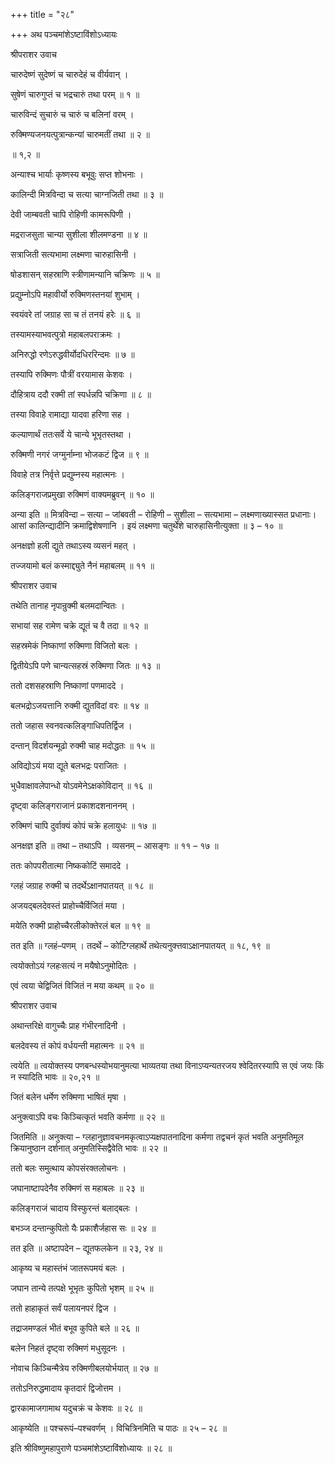 +++
title = "२८"

+++
अथ पञ्चमांशेऽष्टाविंशोऽध्यायः

श्रीपराशर उवाच

चारुदेष्णं सुदेष्णं च चारुदेहं च वीर्यवान् ।

सुषेणं चारुगुप्तं च भद्रचारुं तथा परम् ॥ १ ॥

चारुविन्दं सुचारुं च चारुं च बलिनां वरम् ।

रुक्मिण्यजनयत्पुत्रान्कन्यां चारुमतीं तथा ॥ २ ॥

॥ १,२ ॥

अन्याश्च भार्याः कृष्णस्य बभूवुः सप्त शोभनाः ।

कालिन्दी मित्रविन्दा च सत्या चाग्नजिती तथा ॥ ३ ॥

देवी जाम्बवती चापि रोहिणी कामरूपिणी ।

मद्रराजसुता चान्या सुशीला शीलमण्डना ॥ ४ ॥

सत्राजिती सत्यभामा लक्ष्मणा चारुहासिनी ।

षोडशासन् सहस्राणि स्त्रीणामन्यानि चक्रिणः ॥ ५ ॥

प्रद्युम्नोऽपि महावीर्यो रुक्मिणस्तनयां शुभाम् ।

स्वयंवरे तां जग्राह सा च तं तनयं हरेः ॥ ६ ॥

तस्यामस्याभवत्पुत्रो महाबलपराक्रमः ।

अनिरुद्धो रणेऽरुद्धवीर्योदधिररिन्दमः ॥ ७ ॥

तस्यापि रुक्मिणः पौत्रीं वरयामास केशवः ।

दौहित्राय ददौ रक्मी तां स्पर्धन्नपि चक्रिणा ॥ ८ ॥

तस्या विवाहे रामाद्या यादवा हरिणा सह ।

कल्याणार्थं ततःसर्वे ये चान्ये भूभृतस्तथा ।

रुक्मिणी नगरं जग्मुर्नाम्ना भोजकटं द्विज ॥ ९ ॥

विवाहे तत्र निर्वृत्ते प्रद्युम्नस्य महात्मनः ।

कलिङ्गराजप्रमुखा रुक्मिणं वाक्यमब्रुवन् ॥ १० ॥

अन्या इति ॥ मित्रविन्दा – सत्या – जांबवती – रोहिणी – सुशीला – सत्यभामा – लक्ष्मणाख्यास्सत प्रधानाः। आसां कालिन्द्यादीनि क्रमाद्विशेषणानि । इयं लक्ष्मणा चतुर्थेंशे चारुहासिनीत्युक्ता ॥ ३ – १० ॥

अनक्षज्ञो हली द्युते तथाऽस्य व्यसनं महत् ।

तज्जयामो बलं कस्माद्द्युते नैनं महाबलम् ॥ ११ ॥

श्रीपराशर उवाच

तथेति तानाह नृपान्रुक्मी बलमदान्वितः ।

सभायां सह रामेण चक्रे द्यूतं च वै तदा ॥ १२ ॥

सहस्रमेकं निष्काणां रुक्मिणा विजितो बलः ।

द्वितीयेऽपि पणे चान्यत्सहस्रं रुक्मिणा जितः ॥ १३ ॥

ततो दशसहस्राणि निष्काणां पणमाददे ।

बलभद्रोऽजयत्तानि रुक्मी द्युतविदां वरः ॥ १४ ॥

ततो जहास स्वनवत्कलिङ्गाधिपतिर्द्विज ।

दन्तान् विदर्शयन्मूढो रुक्मी चाह मदोद्धतः ॥ १५ ॥

अविद्योऽयं मया द्यूते बलभद्रः पराजितः ।

भुधैवाक्षावलेपान्धो योऽवमेनेऽक्षकोविदान् ॥ १६ ॥

दृष्ट्वा कलिङ्गराजानं प्रकाशदशनाननम् ।

रुक्मिणं चापि दुर्वाक्यं कोपं चक्रे हलायुधः ॥ १७ ॥

अनक्षज्ञ इति ॥ तथा – तथाऽपि । व्यसनम् – आसङ्गः ॥ ११ – १७ ॥

ततः कोपपरीतात्मा निष्ककोटिं समाददे ।

ग्लहं जग्राह रुक्मी च तदर्थेऽक्षानपातयत् ॥ १८ ॥

अजयद्बलदेवस्तं प्राहोच्चैर्विजितं मया ।

मयेति रुक्मी प्राहोच्चैरलीकोक्तेरलं बल ॥ १९ ॥

तत इति ॥ ग्लहं–पणम् । तदर्थे – कोटिग्लहार्थे तथेत्यनुक्त्तवाऽक्षानपातयत् ॥ १८, १९ ॥

त्वयोक्तोऽयं ग्लहःसत्यं न मयैषोऽनुमोदितः ।

एवं त्वया चेद्विजितं विजितं न मया कथम् ॥ २० ॥

श्रीपराशर उवाच

अथान्तरिक्षे वागुच्चैः प्राह गंभीरनादिनी ।

बलदेवस्य तं कोपं वर्धयन्ती महात्मनः ॥ २१ ॥

त्वयेति ॥ त्वयोक्तस्य पणबन्धस्योभयानुमत्या भाव्यतया तथा विनाऽप्यन्यतरजय श्वेदितरस्यापि स एवं जयः किं न स्यादिति भावः ॥ २०,२१ ॥

जितं बलेन धर्मेण रुक्मिणा भाषितं मृषा ।

अनुक्त्वाऽपि वचः किञ्चित्कृतं भवति कर्मणा ॥ २२ ॥

जितमिति ॥ अनुक्त्या – ग्लहानुज्ञावचनमकृत्वाऽप्यक्षपातनादिना कर्मणा तद्वचनं कृतं भवति अनुमतिमूल क्रियानुष्ठान दर्शनात् अनुमतिस्सिद्वैवेति भावः ॥ २२ ॥

ततो बलः समुत्थाय कोपसंरक्तलोचनः ।

जघानाष्टापदेनैव रुक्मिणं स महाबलः ॥ २३ ॥

कलिङ्गराजं चादाय विस्फुरन्तं बलाद्बलः ।

बभञ्ज दन्तान्कुपितो यैः प्रकाशैर्जहास सः ॥ २४ ॥

तत इति ॥ अष्टापदेन – द्यूतफलकेन ॥ २३, २४ ॥

आकृष्य च महास्तंभं जातरूपमयं बलः ।

जघान तान्ये तत्पक्षे भूभृतः कुपितो भृशम् ॥ २५ ॥

ततो हाहाकृतं सर्वं पलायनपरं द्विज ।

तद्राजमण्डलं भीतं बभूव कुपिते बले ॥ २६ ॥

बलेन निहतं दृष्ट्वा रुक्मिणं मधुसूदनः ।

नोवाच किञ्चिन्मैत्रेय रुक्मिणीबलयोर्भयात् ॥ २७ ॥

ततोऽनिरुद्धमादाय कृतदारं द्विजोत्तम ।

द्वारकामाजगामाथ यदुचक्रं च केशवः ॥ २८ ॥

आकृष्येति ॥ पश्चरूपं–पश्चवर्णम् । विचित्रिनमिति च पाठः ॥ २५ – २८ ॥

इति श्रीविष्णुमहापुराणे पञ्चमांशेऽष्टाविंशोध्यायः ॥ २८ ॥
